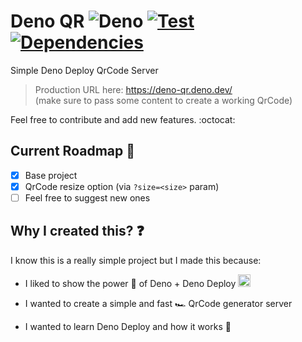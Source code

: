 # Deno QR ![Deno](https://img.shields.io/badge/Deno-000000?logo=deno&logoColor=white) [![Test](https://github.com/Bellisario/deno-qr/actions/workflows/test.yml/badge.svg)](https://github.com/Bellisario/deno-qr/actions/workflows/test.yml) [![Dependencies](https://img.shields.io/endpoint?url=https%3A%2F%2Fdeno-visualizer.danopia.net%2Fshields%2Fupdates%2Fhttps%2Fdeno.land%2Fx%2Fdeno-qr%40v1.0.0%2Fmod.ts)](https://github.com/Bellisario/deno-qr/blob/main/deps.js)

Simple Deno Deploy QrCode Server

> Production URL here: https://deno-qr.deno.dev/ \
> (make sure to pass some content to create a working QrCode)

Feel free to contribute and add new features. :octocat:

## Current Roadmap :memo:

- [x] Base project
- [x] QrCode resize option (via `?size=<size>` param)
- [ ] Feel free to suggest new ones

## Why I created this? :question:

I know this is a really simple project but I made this because:

- I liked to show the power :battery: of Deno + Deno Deploy <img src="https://deno.land/logo.svg" width="20" height="20" alt="little-deno" />

- I wanted to create a simple and fast :racing_car: QrCode generator server
- I wanted to learn Deno Deploy and how it works :monocle_face:
